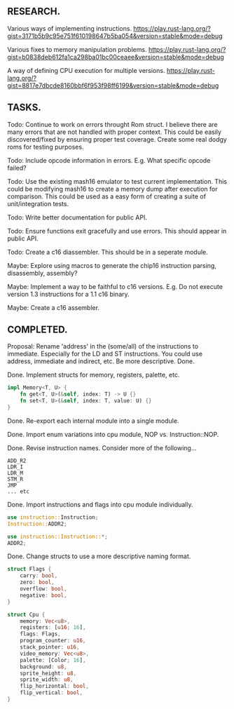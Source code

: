 RESEARCH.
--------------------

Various ways of implementing instructions.
https://play.rust-lang.org/?gist=3171b5b9c95e751f610198647b5ba054&version=stable&mode=debug

Various fixes to memory manipulation problems.
https://play.rust-lang.org/?gist=b0838deb612fa1ca298ba01bc00ceaee&version=stable&mode=debug

A way of defining CPU execution for multiple versions.
https://play.rust-lang.org/?gist=8817e7dbcde8160bbf6f953f98ff6199&version=stable&mode=debug

TASKS.
--------------------

Todo: Continue to work on errors throught Rom struct.
I believe there are many errors that are not handled with proper context.
This could be easily discovered/fixed by ensuring proper test coverage.
Create some real dodgy roms for testing purposes.

Todo: Include opcode information in errors. E.g. What specific opcode failed?

Todo: Use the existing mash16 emulator to test current implementation.
This could be modifying mash16 to create a memory dump after execution for comparison.
This could be used as a easy form of creating a suite of unit/integration tests.

Todo: Write better documentation for public API.

Todo: Ensure functions exit gracefully and use errors. This should appear in public API.

Todo: Create a c16 diassembler. This should be in a seperate module.

Maybe: Explore using macros to generate the chip16 instruction parsing, disassembly, assembly?

Maybe: Implement a way to be faithful to c16 versions.
E.g. Do not execute version 1.3 instructions for a 1.1 c16 binary.

Maybe: Create a c16 assembler.

COMPLETED.
--------------------

Proposal: Rename 'address' in the (some/all) of the instructions to immediate.
Especially for the LD and ST instructions.
You could use address, immediate and indirect, etc. Be more descriptive.
Done.

Done. Implement structs for memory, registers, palette, etc.
````rust
impl Memory<T, U> {
    fn get<T, U>(&self, index: T) -> U {}
    fn set<T, U>(&self, index: T, value: U) {}
}
````

Done. Re-export each internal module into a single module.

Done. Import enum variations into cpu module, NOP vs. Instruction::NOP.

Done. Revise instruction names. Consider more of the following...
````
ADD_R2
LDR_I
LDR_M
STM_R
JMP
... etc
````

Done. Import instructions and flags into cpu module individually.
````rust
use instruction::Instruction;
Instruction::ADDR2;

use instruction::Instruction::*;
ADDR2;
````

Done. Change structs to use a more descriptive naming format.
````rust
struct Flags {
    carry: bool,
    zero: bool,
    overflow: bool,
    negative: bool,
}

struct Cpu {
    memory: Vec<u8>,
    registers: [u16; 16],
    flags: Flags,
    program_counter: u16,
    stack_pointer: u16,
    video_memory: Vec<u8>,
    palette: [Color; 16],
    background: u8,
    sprite_height: u8,
    sprite_width: u8,
    flip_horizontal: bool,
    flip_vertical: bool,
}
````